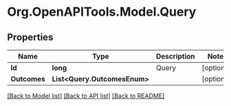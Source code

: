 # Org.OpenAPITools.Model.Query

## Properties

Name | Type | Description | Notes
------------ | ------------- | ------------- | -------------
**Id** | **long** | Query | [optional] 
**Outcomes** | **List&lt;Query.OutcomesEnum&gt;** |  | [optional] 

[[Back to Model list]](../README.md#documentation-for-models) [[Back to API list]](../README.md#documentation-for-api-endpoints) [[Back to README]](../README.md)

